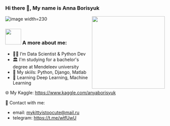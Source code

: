 ### Hi there 👋, My name is Anna Borisyuk
<img align='right' src="https://camo.githubusercontent.com/bc5c77acb656737f31a814e6b1406b4a7d6561bf910db19b23ae228aa6aa6f6c/68747470733a2f2f6d656469612e67697068792e636f6d2f6d656469612f6457784f33364a7a643662545374356449592f67697068792e676966" width="230">

![image width=230](https://user-images.githubusercontent.com/48104500/205413940-d74b0b07-faad-43cc-84ca-90caede0a9d6.png)

### <img src="https://media.giphy.com/media/VgCDAzcKvsR6OM0uWg/giphy.gif" width="50"> A more about me:
- 👩‍💻 I’m Data Scientist & Python Dev <br>
- 🏛️ I'm studying for a bachelor's degree at Mendeleev university <br>
- 👾 My skiils: Python, Django, Matlab <br>
- 🤖 Learning Deep Learning, Machine Learning <br>

🌐 My Kaggle: https://www.kaggle.com/anyaborisyuk

💌 Contact with me:
- email: mykittyistoocute@mail.ru
- telegram: https://t.me/wtfUwU
